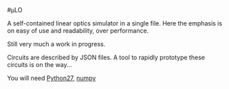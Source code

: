 #μLO

A self-contained linear optics simulator in a single file. 
Here the emphasis is on easy of use and readability, over performance.

Still very much a work in progress.

Circuits are described by JSON files. A tool to rapidly prototype these circuits is on the way...

You will need [Python27](https://www.python.org/download/releases/2.7/), [numpy](http://www.lfd.uci.edu/~gohlke/pythonlibs/#numpy)

